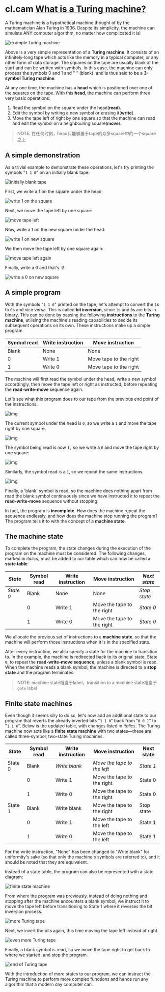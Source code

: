 # cl.cam [What is a Turing machine?](https://www.cl.cam.ac.uk/projects/raspberrypi/tutorials/turing-machine/one.html) 

A Turing machine is a hypothetical machine thought of by the mathematician Alan Turing in 1936. Despite its simplicity, the machine can simulate ANY computer algorithm, no matter how complicated it is!


![example Turing machine](https://www.cl.cam.ac.uk/projects/raspberrypi/tutorials/turing-machine/example_turing_tape.jpg)

Above is a very simple representation of a **Turing machine**. It consists of an infinitely-long tape which acts like the memory in a typical computer, or any other form of data storage. The squares on the tape are usually blank at the start and can be written with symbols. In this case, the machine can only process the symbols 0 and 1 and " " (blank), and is thus said to be a **3-symbol Turing machine**.

At any one time, the machine has a **head** which is positioned over one of the squares on the tape. With this **head**, the machine can perform three very basic operations:

1. Read the symbol on the square under the head(**read**).
2. Edit the symbol by writing a new symbol or erasing it(**write**).
3. Move the tape left of right by one square so that the machine can read and edit the symbol on a neighbouring square(**move**).

> NOTE: 在任何时刻，head只能够置于tape的众多square中的一个square之上

## A simple demonstration

As a trivial example to demonstrate these operations, let's try printing the symbols "`1 1 0`" on an initially blank tape:

![initially blank tape](https://www.cl.cam.ac.uk/projects/raspberrypi/tutorials/turing-machine/demo_one.jpg)

First, we write a 1 on the square under the head:

![write 1 on the square](https://www.cl.cam.ac.uk/projects/raspberrypi/tutorials/turing-machine/demo_two.jpg)

Next, we move the tape left by one square:

![move tape left](https://www.cl.cam.ac.uk/projects/raspberrypi/tutorials/turing-machine/demo_three.jpg)

Now, write a 1 on the new square under the head:

![write 1 on new square](https://www.cl.cam.ac.uk/projects/raspberrypi/tutorials/turing-machine/demo_four.jpg)

We then move the tape left by one square again:

![move tape left again](https://www.cl.cam.ac.uk/projects/raspberrypi/tutorials/turing-machine/demo_five.jpg)

Finally, write a 0 and that's it!

![write a 0 on new square](https://www.cl.cam.ac.uk/projects/raspberrypi/tutorials/turing-machine/demo_six.jpg)

## A simple program

With the symbols "`1 1 0`" printed on the tape, let's attempt to convert the `1`s to `0`s and vice versa. This is called **bit inversion**, since `1`s and `0`s are bits in binary. This can be done by passing the following **instructions** to the **Turing machine**, utilising the machine's reading capabilities to decide its subsequent operations on its own. These instructions make up a simple program.

| Symbol read | Write instruction | Move instruction       |
| ----------- | ----------------- | ---------------------- |
| Blank       | None              | None                   |
| 0           | Write 1           | Move tape to the right |
| 1           | Write 0           | Move tape to the right |

The machine will first read the symbol under the head, write a new symbol accordingly, then move the tape left or right as instructed, before repeating the **read-write-move** sequence again.

Let's see what this program does to our tape from the previous end point of the instructions:


![img](https://www.cl.cam.ac.uk/projects/raspberrypi/tutorials/turing-machine/program_one.jpg)

The current symbol under the head is `0`, so we write a `1` and move the tape right by one square.

![img](https://www.cl.cam.ac.uk/projects/raspberrypi/tutorials/turing-machine/program_two.jpg)

The symbol being read is now `1,` so we write a `0` and move the tape right by one square:

![img](https://www.cl.cam.ac.uk/projects/raspberrypi/tutorials/turing-machine/program_three.jpg)

Similarly, the symbol read is a `1`, so we repeat the same instructions.

![img](https://www.cl.cam.ac.uk/projects/raspberrypi/tutorials/turing-machine/program_four.jpg)

Finally, a 'blank' symbol is read, so the machine does nothing apart from read the blank symbol continuously since we have instructed it to repeat the **read-write-move** sequence without stopping.

In fact, the program is **incomplete**. How does the machine repeat the sequence endlessly, and how does the machine stop running the program? The program tells it to with the concept of a **machine state**.

## The machine state

To complete the program, the state changes during the execution of the program on the machine must be considered. The following changes, marked in *italics*, must be added to our table which can now be called a **state table**:

| *State*   | Symbol read | Write instruction | Move instruction           | *Next state* |
| --------- | ----------- | ----------------- | -------------------------- | ------------ |
| *State 0* | Blank       | None              | None                       | *Stop state* |
|           | 0           | Write 1           | Move the tape to the right | *State 0*    |
|           | 1           | Write 0           | Move the tape to the right | *State 0*    |

We allocate the previous set of instructions to a **machine state**, so that the machine will perform those instructions when it is in the specified state.

After every instruction, we also specify a state for the machine to transition to. In the example, the machine is redirected back to its original state, State `0`, to repeat the **read-write-move sequence**, unless a blank symbol is read. When the machine reads a blank symbol, the machine is directed to a **stop state** and the program terminates.

> NOTE: machine state相当于label，transition to a machine state相当于`goto` label

## Finite state machines

Even though it seems silly to do so, let's now add an additional state to our program that reverts the already inverted bits "`1 1 0`" back from "`0 0 1`" to "`1 1 0`". Below is the updated table, with changes listed in *italics*. The Turing machine now acts like a **finite state machine** with two states—these are called three-symbol, two-state Turing machines.

| State   | Symbol read | Write instruction | Move instruction            | Next state |
| ------- | ----------- | ----------------- | --------------------------- | ---------- |
| State 0 | Blank       | *Write blank*     | *Move the tape to the left* | *State 1*  |
|         | 0           | Write 1           | Move the tape to the right  | State 0    |
|         | 1           | Write 0           | Move the tape to the right  | State 0    |
| State 1 | Blank       | Write blank       | Move the tape to the right  | Stop state |
|         | 0           | Write 1           | Move the tape to the left   | State 1    |
|         | 1           | Write 0           | Move the tape to the left   | State 1    |

For the write instruction, "None" has been changed to "Write blank" for uniformity's sake (so that only the machine's symbols are referred to), and it should be noted that they are equivalent.

Instead of a state table, the program can also be represented with a state diagram:

![finite state machine](https://www.cl.cam.ac.uk/projects/raspberrypi/tutorials/turing-machine/fsm0.jpg)

From where the program was previously, instead of doing nothing and stopping after the machine encounters a blank symbol, we instruct it to move the tape left before transitioning to State 1 where it reverses the bit inversion process.

![more Turing tape](https://www.cl.cam.ac.uk/projects/raspberrypi/tutorials/turing-machine/fsm1.jpg)

Next, we invert the bits again, this time moving the tape left instead of right.

![even more Turing tape](https://www.cl.cam.ac.uk/projects/raspberrypi/tutorials/turing-machine/fsm2.jpg)

Finally, a blank symbol is read, so we move the tape right to get back to where we started, and stop the program.

![end of Turing tape](https://www.cl.cam.ac.uk/projects/raspberrypi/tutorials/turing-machine/fsm3.jpg)

With the introduction of more states to our program, we can instruct the Turing machine to perform more complex functions and hence run any algorithm that a modern day computer can.

